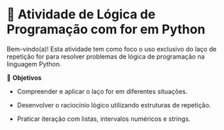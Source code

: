 # 🔁 Atividade de Lógica de Programação com for em Python

Bem-vindo(a)! Esta atividade tem como foco o uso exclusivo do laço de repetição for para resolver problemas de lógica de programação na linguagem Python.

🎯 **Objetivos**

* Compreender e aplicar o laço for em diferentes situações.

* Desenvolver o raciocínio lógico utilizando estruturas de repetição.

* Praticar iteração com listas, intervalos numéricos e strings.
